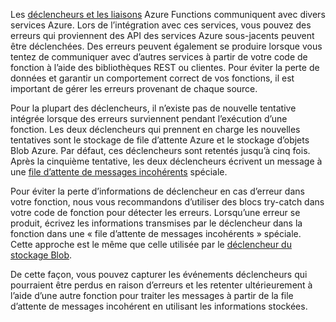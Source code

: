 Les [déclencheurs et les liaisons](..\articles\azure-functions\functions-triggers-bindings.md) Azure Functions communiquent avec divers services Azure. Lors de l’intégration avec ces services, vous pouvez des erreurs qui proviennent des API des services Azure sous-jacents peuvent être déclenchées. Des erreurs peuvent également se produire lorsque vous tentez de communiquer avec d’autres services à partir de votre code de fonction à l’aide des bibliothèques REST ou clientes. Pour éviter la perte de données et garantir un comportement correct de vos fonctions, il est important de gérer les erreurs provenant de chaque source.

Pour la plupart des déclencheurs, il n’existe pas de nouvelle tentative intégrée lorsque des erreurs surviennent pendant l’exécution d’une fonction. Les deux déclencheurs qui prennent en charge les nouvelles tentatives sont le stockage de file d’attente Azure et le stockage d’objets Blob Azure. Par défaut, ces déclencheurs sont retentés jusqu’à cinq fois. Après la cinquième tentative, les deux déclencheurs écrivent un message à une [file d’attente de messages incohérents](..\articles\azure-functions\functions-bindings-storage-queue.md#trigger---poison-messages) spéciale. 

Pour éviter la perte d’informations de déclencheur en cas d’erreur dans votre fonction, nous vous recommandons d’utiliser des blocs try-catch dans votre code de fonction pour détecter les erreurs. Lorsqu’une erreur se produit, écrivez les informations transmises par le déclencheur dans la fonction dans une « file d’attente de messages incohérents » spéciale. Cette approche est le même que celle utilisée par le [déclencheur du stockage Blob](..\articles\azure-functions\functions-bindings-storage-blob.md#trigger---poison-blobs). 

De cette façon, vous pouvez capturer les événements déclencheurs qui pourraient être perdus en raison d’erreurs et les retenter ultérieurement à l’aide d’une autre fonction pour traiter les messages à partir de la file d’attente de messages incohérent en utilisant les informations stockées.  